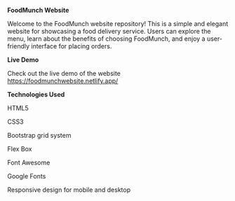 **FoodMunch Website**

Welcome to the FoodMunch website repository! This is a simple and elegant website for showcasing a food delivery service. Users can explore the menu, learn about the benefits of choosing FoodMunch, and enjoy a user-friendly interface for placing orders.

**Live Demo**

Check out the live demo of the website https://foodmunchwebsite.netlify.app/

**Technologies Used**

HTML5

CSS3

Bootstrap grid system

Flex Box

Font Awesome

Google Fonts

Responsive design for mobile and desktop



